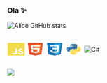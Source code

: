 ### Olá ✨

![Alice GitHub stats](https://github-readme-stats.vercel.app/api?username=licejacob&show_icons=true&theme=radical)

<div style="display: inline_block"><br>
  <img align="center" alt="Js" height="30" width="40" src="https://raw.githubusercontent.com/devicons/devicon/master/icons/javascript/javascript-plain.svg">
  <img align="center" alt="HTML" height="30" width="40" src="https://raw.githubusercontent.com/devicons/devicon/master/icons/html5/html5-original.svg">
  <img align="center" alt="CSS" height="30" width="40" src="https://raw.githubusercontent.com/devicons/devicon/master/icons/css3/css3-original.svg">
  <img align="center" alt="Python" height="30" width="40" src="https://raw.githubusercontent.com/devicons/devicon/master/icons/python/python-original.svg">
    <img align="center" alt="C#" height="30" width="40" src="https://www.google.com/url?sa=i&url=https%3A%2F%2Fgrowiz.com.br%2Fvale-a-pena-estudar-csharp%2F&psig=AOvVaw0w7cnZxa3858TfOKABI5di&ust=1703976521401000&source=images&cd=vfe&opi=89978449&ved=0CBEQjRxqFwoTCOCW8avdtYMDFQAAAAAdAAAAABAH">
</div>
  
  ##
 
<div> 
  <a href = "mailto:alice.jacobsantiago@gmail.com"><img src="https://img.shields.io/badge/-Gmail-%23333?style=for-the-badge&logo=gmail&logoColor=white" target="_blank"></a>
  
</div>
